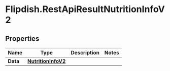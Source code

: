 # Flipdish.RestApiResultNutritionInfoV2

## Properties

Name | Type | Description | Notes
------------ | ------------- | ------------- | -------------
**Data** | [**NutritionInfoV2**](NutritionInfoV2.md) |  | 


